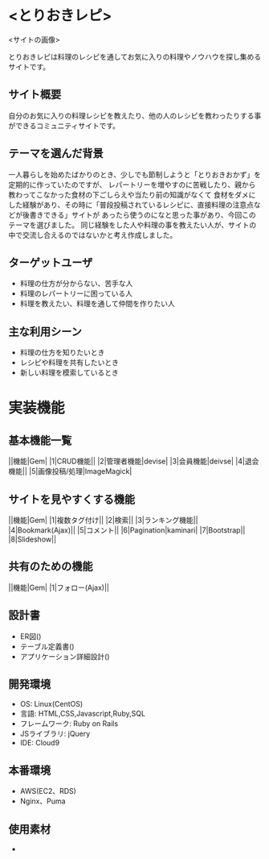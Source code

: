 # <とりおきレピ>

<サイトの画像>

とりおきレピは料理のレシピを通してお気に入りの料理やノウハウを探し集めるサイトです。

## サイト概要

自分のお気に入りの料理レシピを教えたり、他の人のレシピを教わったりする事ができるコミュニティサイトです。


## テーマを選んだ背景
一人暮らしを始めたばかりのとき、少しでも節制しようと「とりおきおかず」を定期的に作っていたのですが、
レパートリーを増やすのに苦戦したり、親から教わってこなかった食材の下ごしらえや当たり前の知識がなくて
食材をダメにした経験があり、その時に「普段投稿されているレシピに、直接料理の注意点などが後書きできる」サイトが
あったら使うのになと思った事があり、今回このテーマを選びました。
同じ経験をした人や料理の事を教えたい人が、サイトの中で交流し合えるのではないかと考え作成しました。

## ターゲットユーザ
- 料理の仕方が分からない、苦手な人
- 料理のレパートリーに困っている人
- 料理を教えたい、料理を通して仲間を作りたい人

## 主な利用シーン
- 料理の仕方を知りたいとき
- レシピや料理を共有したいとき
- 新しい料理を模索しているとき

# 実装機能
## 基本機能一覧
||機能|Gem|
|1|CRUD機能||
|2|管理者機能|devise|
|3|会員機能|deivse|
|4|退会機能||
|5|画像投稿/処理|ImageMagick|


## サイトを見やすくする機能
||機能|Gem|
|1|複数タグ付け||
|2|検索||
|3|ランキング機能||
|4|Bookmark(Ajax)||
|5|コメント||
|6|Pagination|kaminari|
|7|Bootstrap||
|8|Slideshow||

## 共有のための機能
||機能|Gem|
|1|フォロー(Ajax)||

## 設計書
- ER図()
- テーブル定義書()
- アプリケーション詳細設計()

## 開発環境
- OS: Linux(CentOS)
- 言語: HTML,CSS,Javascript,Ruby,SQL
- フレームワーク: Ruby on Rails
- JSライブラリ: jQuery
- IDE: Cloud9

## 本番環境
- AWS(EC2、RDS)
- Nginx、Puma

## 使用素材
-


